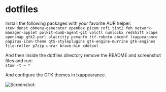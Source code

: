 # dotfiles

Install the following packages with your favorite AUR helper: <br>
```stow dunst obmenu-generator openbox picom rofi tint2 feh network-manager-applet polkit-dumb-agent-git volctl numlockx redshift xcape opensnap gtk2-perl alacritty pcmanfm ttf-roboto obconf lxappearance papirus-icon-theme qt5-styleplugins gtk-engine-murrine gtk-engines file-roller p7zip unrar brave-bin xdotool```

And then inside the dotfiles directory remove the README and screenshot files and run: <br>
```stow -t ~ *```

And configure the GTK themes in lxappearance.

![Screenshot: ](screenshot.png)
